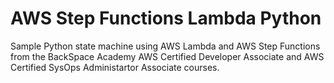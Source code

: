 # AWS Step Functions Lambda Python  
Sample Python state machine using AWS Lambda and AWS Step Functions from the BackSpace Academy AWS Certified Developer Associate and AWS Certified SysOps Administartor Associate courses.  
